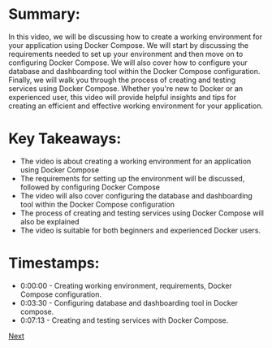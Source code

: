 # Summary:

In this video, we will be discussing how to create a working environment for your application using Docker Compose. We will start by discussing the requirements needed to set up your environment and then move on to configuring Docker Compose. We will also cover how to configure your database and dashboarding tool within the Docker Compose configuration. Finally, we will walk you through the process of creating and testing services using Docker Compose. Whether you're new to Docker or an experienced user, this video will provide helpful insights and tips for creating an efficient and effective working environment for your application.

# Key Takeaways:

- The video is about creating a working environment for an application using Docker Compose
- The requirements for setting up the environment will be discussed, followed by configuring Docker Compose
- The video will also cover configuring the database and dashboarding tool within the Docker Compose configuration
- The process of creating and testing services using Docker Compose will also be explained
- The video is suitable for both beginners and experienced Docker users.


# Timestamps:

- 0:00:00 - Creating working environment, requirements, Docker Compose configuration.
- 0:03:30 - Configuring database and dashboarding tool in Docker compose.
- 0:07:13 - Creating and testing services with Docker Compose.

[Next](5.3%20-%20Prepare%20reference%20and%20model.md)
